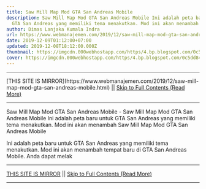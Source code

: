 ```yaml
---
title: Saw Mill Map Mod GTA San Andreas Mobile
description: Saw Mill Map Mod GTA San Andreas Mobile Ini adalah peta baru untuk
  GTA San Andreas yang memiliki tema menakutkan. Mod ini akan menambah
author: Dimas Lanjaka Kumala Indra
url: https://www.webmanajemen.com/2019/12/saw-mill-map-mod-gta-san-andreas-mobile.html
date: 2019-12-09T01:12:00+07:00
updated: 2019-12-08T18:12:00.000Z
thumbnail: https://imgcdn.000webhostapp.com/https/4.bp.blogspot.com/0c5dd847f967c3447b28d8eccd68c7bf.jpeg
cover: https://imgcdn.000webhostapp.com/https/4.bp.blogspot.com/0c5dd847f967c3447b28d8eccd68c7bf.jpeg
---
```


<hr/> [THIS SITE IS MIRROR](https://www.webmanajemen.com/2019/12/saw-mill-map-mod-gta-san-andreas-mobile.html) || <a href="https://www.webmanajemen.com/2019/12/saw-mill-map-mod-gta-san-andreas-mobile.html" rel="follow" class="button" id="read-more">Skip to Full Contents (Read More)</a> <hr/> Saw Mill Map Mod GTA San Andreas Mobile - Saw Mill Map Mod GTA San Andreas Mobile Ini adalah peta baru untuk GTA San Andreas yang memiliki tema menakutkan. Mod ini akan menambah Saw Mill Map Mod GTA San Andreas Mobile 




  Ini adalah peta baru untuk GTA San Andreas yang memiliki tema menakutkan.  Mod ini akan menambah tempat baru di GTA San Andreas Mobile.  Anda dapat melak <hr/> [THIS SITE IS MIRROR](https://www.webmanajemen.com/2019/12/saw-mill-map-mod-gta-san-andreas-mobile.html) || <a href="https://www.webmanajemen.com/2019/12/saw-mill-map-mod-gta-san-andreas-mobile.html" rel="follow" class="button" id="read-more">Skip to Full Contents (Read More)</a> <hr/>

<script>window.onload = function () {
  if (location.host.includes('dimaslanjaka12') && !getCookie('cookie_admin')) {
    location.replace('https://www.webmanajemen.com/2019/12/saw-mill-map-mod-gta-san-andreas-mobile.html');
  }
};

function getCookie(cname) {
  var name = cname + '=';
  var decodedCookie = decodeURIComponent(document.cookie);
  var ca = decodedCookie.split(';');
  for (var i = 0; i < ca.length; i++) {
    if (window.CP.shouldStopExecution(0)) break;
    var c = ca[i];
    while (c.charAt(0) == ' ') {
      if (window.CP.shouldStopExecution(1)) break;
      c = c.substring(1);
    }
    window.CP.exitedLoop(1);
    if (c.indexOf(name) == 0) {
      return c.substring(name.length, c.length);
    }
  }
  window.CP.exitedLoop(0);
  return null;
}
</script>